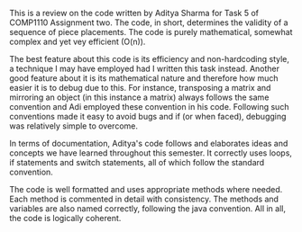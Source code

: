 This is a review on the code written by Aditya Sharma for Task 5 of COMP1110 Assignment two. The code, in short, 
determines the validity of a sequence of piece placements. The code is purely mathematical, somewhat complex 
and yet vey efficient (O(n)).

The best feature about this code is its efficiency and non-hardcoding style, a technique I may have employed had I
written this task instead. Another good feature about it is its mathematical nature and therefore how much easier
it is to debug due to this. For instance, transposing a matrix and mirroring an object (in this instance a matrix) 
always follows the same convention and Adi employed these convention in his code. Following such conventions made it
easy to avoid bugs and if (or when faced), debugging was relatively simple to overcome. 

In terms of documentation, Aditya's code follows and elaborates ideas and concepts we have learned throughout this
semester. It correctly uses loops, if statements and switch statements, all of which follow the standard convention.

The code is well formatted and uses appropriate methods where needed. Each method is commented in detail with 
consistency. The methods and variables are also named correctly, following the java convention. All in all, the
code is logically coherent. 